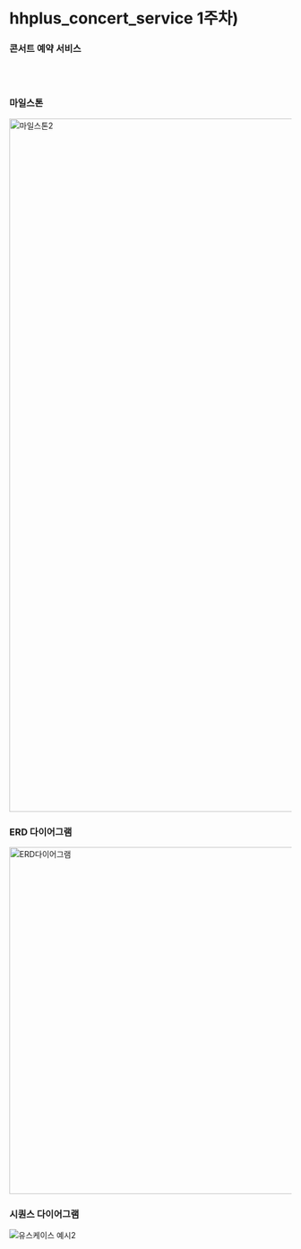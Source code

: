 # hhplus_concert_service 1주차)
### 콘서트 예약 서비스

<br><br>
### 마일스톤
<img width="1237" alt="마일스톤2" src="https://github.com/Len-Yoon/hhplus_concert_service/assets/76799034/099f2e19-6216-4593-9ea0-35ffe0693f10">


### ERD 다이어그램
<img width="619" alt="ERD다이어그램" src="https://github.com/user-attachments/assets/59844517-361b-427b-b90f-169ad2850a7a">


### 시퀀스 다이어그램
![유스케이스 예시2](https://github.com/user-attachments/assets/c2ddfb0e-ec76-4ed3-a637-744e61c09740)


